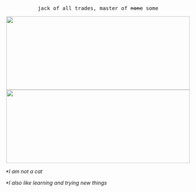 
<p align="center">
<samp>jack of all trades, master of <s>none</s> some</samp>

<p align="center">
<img align="center" height="200px" width="500px" src="https://github-readme-stats.vercel.app/api?username=EllairaT&show_icons=true&theme=radical">
<img align="center"   height="200px" width="500px" src="https://github-readme-stats.vercel.app/api/top-langs/?username=EllairaT&theme=radical&layout=compact">
</p>

*\*I am not a cat*

*\*I also like learning and trying new things*
